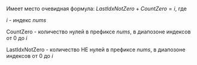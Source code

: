 Имеет место очевидная формула: $LastIdxNotZero + CountZero = i$, где

$i$ - индекс $nums$

CountZero - количество нулей в префиксе $nums$, в диапозоне индексов от 0 до $i$

LastIdxNotZero - количество НЕ нулей в префиксе $nums$, в диапозоне индексов от 0 до $i$
